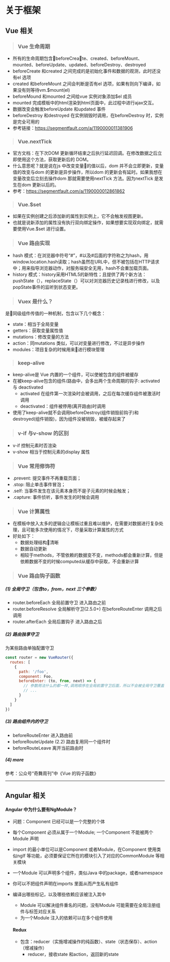 # 关于框架
## Vue 相关
> ### Vue 生命周期
- 所有的生命周期包含beforeCreate、created、beforeMount、mounted、beforeUpdate、updated、beforeDestroy、destroyed
- beforeCreate 和created 之间完成的是初始化事件和数据的观测，此时还没有el 选项
- created 和beforeMount 之间会判断是否有el 选项，如果有则向下编译，如果没有则等待vm.$mount(el)
- beforeMound 和mounted 之间给vue 实例对象添加$el 成员
- mounted 完成模板中的html渲染到html页面中，此过程中进行ajax交互。
- 数据改变会触发beforeUpdate 和updated 事件
- beforeDestroy 和destroyed 在实例销毁时调用，在beforeDestroy 时，实例是完全可用的
- 参考链接：https://segmentfault.com/a/1190000011381906

> ### Vue.nextTick
- 官方文档：在下次DOM 更新循环结束之后执行延迟回调。在修改数据之后立即使用这个方法，获取更新后的 DOM。
- 什么意思呢？就是说在js 中改变变量的值以后，dom 并不会立即更新，变量值的改变与dom 的更新是异步操作，所以dom 的更新会有延时。如果我想在变量改变后立刻去操作dom 那就需要使用nextTick 方法。因为nextTick 是发生在dom 更新以后的。
- 参考：https://segmentfault.com/a/1190000012861862

> ### Vue.$set
- 如果在实例创建之后添加新的属性到实例上，它不会触发视图更新。
- 也就是说新添加的属性没有执行双向绑定操作，如果想要实现双向绑定，就需要使用Vue.$set 进行设置。

> ### Vue 路由实现
- hash 模式：在浏览器中符号“#”，#以及#后面的字符称之为hash，用window.location.hash读取；hash虽然在URL中，但不被包括在HTTP请求中；用来指导浏览器动作，对服务端安全无用，hash不会重加载页面。
- history 模式：history采用HTML5的新特性；且提供了两个新方法：pushState（），replaceState（）可以对浏览器历史记录栈进行修改，以及popState事件的监听到状态变更。

> ### Vuex 是什么？
是同级组件传值的一种机制，包含以下几个概念：
- state：相当于全局变量
- getters：获取变量属性值
- mutations：修改变量的方法
- action：同mutations 类似，可以对变量进行修改，不过是异步操作
- modules：项目复杂的时候用来进行模块管理

> ### keep-alive
- keep-alive是 Vue 内置的一个组件，可以使被包含的组件被缓存
- 在被keep-alive包含的组件/路由中，会多出两个生命周期的钩子: activated 与 deactivated
    - activated 在组件第一次渲染时会被调用，之后在每次缓存组件被激活时调用
    - deactivated：组件被停用(离开路由)时调用
- 使用了keep-alive就不会调用beforeDestroy(组件销毁前钩子)和destroyed(组件销毁)，因为组件没被销毁，被缓存起来了

> ### v-if 与v-show 的区别
- v-if 控制元素时否渲染
- v-show 相当于控制元素的display 属性

> ### Vue 常用修饰符
- .prevent: 提交事件不再重载页面；
- .stop: 阻止单击事件冒泡；
- .self: 当事件发生在该元素本身而不是子元素的时候会触发；
- .capture: 事件侦听，事件发生的时候会调用

> ### Vue 计算属性
- 在模板中放入太多的逻辑会让模板过重且难以维护，在需要对数据进行复杂处理，且可能多次使用的情况下，尽量采取计算属性的方式
- 好处如下：
    - 数据处理结构清晰
    - 数据自动更新
    - 相较于methods，不管依赖的数据变不变，methods都会重新计算，但是依赖数据不变的时候computed从缓存中获取，不会重新计算

> ### Vue 路由钩子函数
##### (1) 全局守卫（包含to，from，next 三个参数）
- router.beforeEach 全局前置守卫 进入路由之前
- router.beforeResolve 全局解析守卫(2.5.0+) 在beforeRouteEnter 调用之后调用
- router.afterEach 全局后置钩子 进入路由之后
##### (2) 路由独享守卫
为某些路由单独配置守卫
```js
const router = new VueRouter({
  routes: [
    {
      path: '/foo',
      component: Foo,
      beforeEnter: (to, from, next) => {
        // 参数用法什么的都一样,调用顺序在全局前置守卫后面，所以不会被全局守卫覆盖
        // ...
      }
    }
  ]
})
```
##### (3) 路由组件内的守卫
- beforeRouteEnter 进入路由前
- beforeRouteUpdate (2.2) 路由复用同一个组件时
- beforeRouteLeave 离开当前路由时
##### (4) more
参考：公众号“奇舞周刊”中《Vue 的钩子函数》

---
## Angular 相关

#### Angular 中为什么要有NgModule？
- 问题：Component 已经可以是一个完整的个体
- 每个Component 必须从属于一个Module; 一个Component 不能被两个Module 声明
- import 的最小单位可以是Component 或者Module，在Component 使用类似ngIf 等功能，必须要保证它所在的模块引入了对应的CommonModule 等相关模块
- 一个Module 可以声明多个组件，类似Java 中的package，或者namespace
- 你可以不把组件声明在imports 里面从而产生私有组件
- 编译出哪些标记，以及哪些依赖应该被注入其中
  - Module 可以解决组件重名的问题，没有Module 可能需要在全局注册组件与标签对应关系
  - 为一个Module 注入的依赖可以在多个组件使用

  #### Redux
  - 包含：reducer（实施增减操作的纯函数）、state（状态保存）、action（增减操作）
    - reducer，接收state 和action，返回新的state


